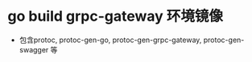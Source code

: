 # go build grpc-gateway 环境镜像
- 包含protoc, protoc-gen-go, protoc-gen-grpc-gateway, protoc-gen-swagger 等  
